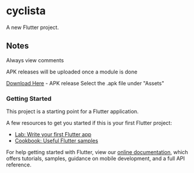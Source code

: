# cyclista

A new Flutter project.

## Notes

Always view comments

APK releases will be uploaded once a module is done

[Download Here](https://github.com/mtgperales/Cyclista/releases) - APK release
Select the .apk file under "Assets"


### Getting Started

This project is a starting point for a Flutter application.

A few resources to get you started if this is your first Flutter project:

- [Lab: Write your first Flutter app](https://flutter.dev/docs/get-started/codelab)
- [Cookbook: Useful Flutter samples](https://flutter.dev/docs/cookbook)

For help getting started with Flutter, view our
[online documentation](https://flutter.dev/docs), which offers tutorials,
samples, guidance on mobile development, and a full API reference.
